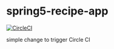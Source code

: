 # spring5-recipe-app

[![CircleCI](https://circleci.com/gh/cronnoss/spring5-recipe-app/tree/main.svg?style=svg)](https://circleci.com/gh/cronnoss/spring5-recipe-app/tree/main)

simple change to trigger Circle CI
